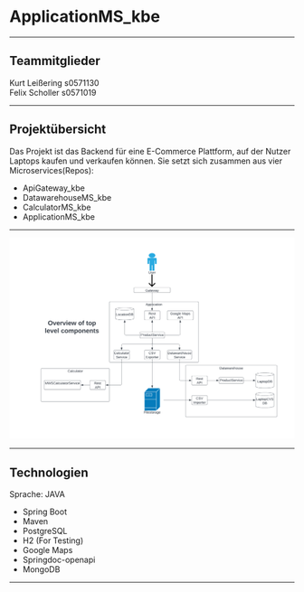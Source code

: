 # ApplicationMS_kbe <br>

***

## Teammitglieder <br>
Kurt Leißering s0571130 <br>
Felix Scholler s0571019 <br>

***

## Projektübersicht <br>
Das Projekt ist das Backend für eine E-Commerce Plattform, auf der Nutzer Laptops kaufen und verkaufen können. Sie setzt sich zusammen aus vier Microservices(Repos):
<br>

- ApiGateway_kbe
- DatawarehouseMS_kbe
- CalculatorMS_kbe
- ApplicationMS_kbe

***

![Overview](/images/Blank_diagram_1.png?raw=true "Overview")

***

## Technologien 

Sprache: JAVA <br>

- Spring Boot
- Maven
- PostgreSQL
- H2 (For Testing)
- Google Maps
- Springdoc-openapi
- MongoDB

***




